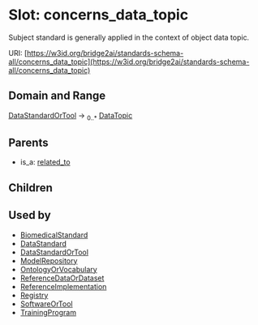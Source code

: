 
# Slot: concerns_data_topic


Subject standard is generally applied in the context of object data topic.

URI: [https://w3id.org/bridge2ai/standards-schema-all/concerns_data_topic](https://w3id.org/bridge2ai/standards-schema-all/concerns_data_topic)


## Domain and Range

[DataStandardOrTool](DataStandardOrTool.md) &#8594;  <sub>0..\*</sub> [DataTopic](DataTopic.md)

## Parents

 *  is_a: [related_to](related_to.md)

## Children


## Used by

 * [BiomedicalStandard](BiomedicalStandard.md)
 * [DataStandard](DataStandard.md)
 * [DataStandardOrTool](DataStandardOrTool.md)
 * [ModelRepository](ModelRepository.md)
 * [OntologyOrVocabulary](OntologyOrVocabulary.md)
 * [ReferenceDataOrDataset](ReferenceDataOrDataset.md)
 * [ReferenceImplementation](ReferenceImplementation.md)
 * [Registry](Registry.md)
 * [SoftwareOrTool](SoftwareOrTool.md)
 * [TrainingProgram](TrainingProgram.md)
